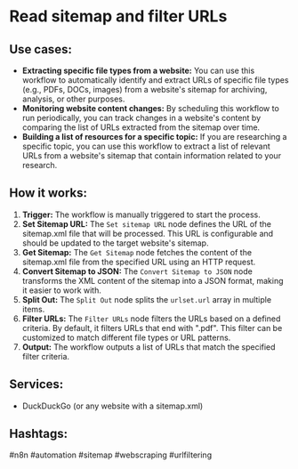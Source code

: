 # Read sitemap and filter URLs

## Use cases:

- **Extracting specific file types from a website:** You can use this workflow to automatically identify and extract URLs of specific file types (e.g., PDFs, DOCs, images) from a website's sitemap for archiving, analysis, or other purposes.
- **Monitoring website content changes:** By scheduling this workflow to run periodically, you can track changes in a website's content by comparing the list of URLs extracted from the sitemap over time.
- **Building a list of resources for a specific topic:**  If you are researching a specific topic, you can use this workflow to extract a list of relevant URLs from a website's sitemap that contain information related to your research.

## How it works:

1.  **Trigger:** The workflow is manually triggered to start the process.
2.  **Set Sitemap URL:** The `Set sitemap URL` node defines the URL of the sitemap.xml file that will be processed.  This URL is configurable and should be updated to the target website's sitemap.
3.  **Get Sitemap:** The `Get Sitemap` node fetches the content of the sitemap.xml file from the specified URL using an HTTP request.
4.  **Convert Sitemap to JSON:** The `Convert Sitemap to JSON` node transforms the XML content of the sitemap into a JSON format, making it easier to work with.
5.  **Split Out:** The `Split Out` node splits the `urlset.url` array in multiple items.
6.  **Filter URLs:** The `Filter URLs` node filters the URLs based on a defined criteria. By default, it filters URLs that end with ".pdf". This filter can be customized to match different file types or URL patterns.
7.  **Output:** The workflow outputs a list of URLs that match the specified filter criteria.

## Services:

-   DuckDuckGo (or any website with a sitemap.xml)

## Hashtags:

#n8n #automation #sitemap #webscraping #urlfiltering
